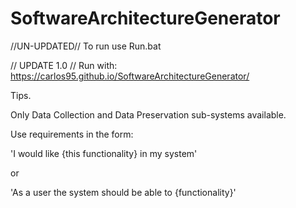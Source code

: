 # SoftwareArchitectureGenerator

//UN-UPDATED//
To run use Run.bat

// UPDATE 1.0 //
Run with: https://carlos95.github.io/SoftwareArchitectureGenerator/


Tips.

Only Data Collection and Data Preservation sub-systems available. 

Use requirements in the form:

'I would like {this functionality} in my system' 

or 

'As a user the system should be able to {functionality}'

